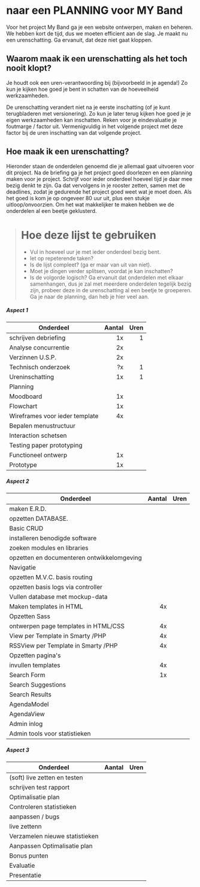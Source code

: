 # naar een PLANNING voor MY Band 
Voor het project My Band ga je een website ontwerpen, maken en beheren. We hebben kort de tijd, dus we moeten efficient aan de slag.
Je maakt nu een urenschatting. Ga ervanuit, dat deze niet gaat kloppen.

## Waarom maak ik een urenschatting als het toch nooit klopt?
Je houdt ook een uren-verantwoording bij (bijvoorbeeld in je agenda!)
Zo kun je kijken hoe goed je bent in schatten van de hoeveelheid werkzaamheden.

De urenschatting verandert niet na je eerste inschatting (of je kunt terugbladeren met versionering). Zo kun je later terug kijken hoe goed je je eigen werkzaamheden kan inschatten. Reken voor je eindevaluatie je foutmarge / factor uit. Vermenigvuldig in het volgende project met deze factor bij de uren inschatting van dat volgende project.

## Hoe maak ik een urenschatting?
Hieronder staan de onderdelen genoemd die je allemaal gaat uitvoeren voor dit project. Na de briefing ga je het project goed doorlezen en een planning maken voor je project. Schrijf voor ieder onderdeel hoeveel tijd je daar mee bezig denkt te zijn. Ga dat vervolgens in je rooster zetten, samen met de deadlines, zodat je gedurende het project goed weet wat je moet doen. 
Als het goed is kom je op ongeveer 80 uur uit, plus een stukje uitloop/onvoorzien. Om het wat makkelijker te maken hebben we de onderdelen al een beetje geklusterd.

> # Hoe deze lijst te gebruiken
> * Vul in hoeveel uur je met ieder onderdeel bezig bent.
> * let op repeterende taken? 
> * Is de lijst compleet? (ga er maar van uit van niet).
> * Moet je dingen verder splitsen, voordat je kan inschatten? 
> * Is de volgorde logisch? Ga ervanuit dat onderdelen met elkaar samenhangen, dus je zal met meerdere onderdelen tegelijk bezig zijn,  probeer deze in de urenschatting al een beetje te groeperen.
Ga je naar de planning, dan heb je hier veel aan.

##### Aspect 1
| Onderdeel        | Aantal           |  Uren           |
| ------------- |-------------:|-------------:| 
| schrijven debriefing    |1x       |  1 | 
| Analyse concurrentie    |2x       |   | 
| Verzinnen U.S.P.          | 2x       |   |
| Technisch onderzoek    |?x       |  1 | 
| Ureninschatting           | 1x    | 1 | 
| Planning                  |       |   |
| Moodboard           |      1x |   |
| Flowchart           |      1x |   |
| Wireframes voor ieder template           |      4x |   |
| Bepalen menustructuur           |       |   |
| Interaction schetsen         |       |   |
| Testing paper prototyping        |       |   |
| Functioneel ontwerp           |      1x |   |
| Prototype           |      1x |   |

##### Aspect 2
| Onderdeel        | Aantal           |  Uren           |
| ------------- |-------------:|-------------:| 
| maken E.R.D.           |       |   |
| opzetten DATABASE.           |       |   |
| Basic CRUD           |       |   |
| installeren benodigde software           |       |   |
| zoeken modules en libraries           |       |   |
| opzetten en documenteren ontwikkelomgeving           |       |   |
| Navigatie                       |       |   |
| opzetten M.V.C. basis routing           |       |   |
| opzetten basis logs via controller           |       |   |
| Vullen database met mockup-data           |     |   | 
| Maken templates in HTML           |   4x  |   | 
| Opzetten Sass           |     |   | 
| ontwerpen page templates in HTML/CSS           |   4x  |   | 
| View per Template in Smarty /PHP       |   4x  |   | 
| RSSView per Template in Smarty /PHP       |   4x  |   | 
| Opzetten pagina's        |    |   | 
| invullen templates        |   4x  |   | 
| Search Form        |     1x |   | 
| Search Suggestions       |     |   | 
| Search Results      |     |   | 
| AgendaModel       |     |   | 
| AgendaView       |     |   | 
| Admin inlog       |     |   | 
| Admin tools voor statistieken       |     |   | 

##### Aspect 3
| Onderdeel        | Aantal           |  Uren           |
| ------------- |-------------:|-------------:| 
| (soft) live zetten en testen           |       |   |
| schrijven test rapport           |       |   |
| Optimalisatie plan           |       |   |
| Controleren statistieken           |       |   |
| aanpassen / bugs           |       |   |
| live zettenn          |       |   |
| Verzamelen nieuwe statistieken           |       |   |
| Aanpassen Optimalisatie plan           |       |   |
| Bonus punten         |       |   |
| Evaluatie         |       |   |
| Presentatie         |       |   |

